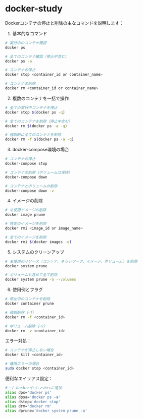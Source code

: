 # docker-study

Dockerコンテナの停止と削除の主なコマンドを説明します：

1. 基本的なコマンド
```bash
# 実行中のコンテナ確認
docker ps

# 全てのコンテナ確認（停止中含む）
docker ps -a

# コンテナの停止
docker stop <container_id or container_name>

# コンテナの削除
docker rm <container_id or container_name>
```

2. 複数のコンテナを一括で操作
```bash
# 全ての実行中コンテナを停止
docker stop $(docker ps -q)

# 全てのコンテナを削除（停止中含む）
docker rm $(docker ps -a -q)

# 強制的に全てのコンテナを削除
docker rm -f $(docker ps -a -q)
```

3. docker-compose環境の場合
```bash
# コンテナの停止
docker-compose stop

# コンテナの削除（ボリュームは保持）
docker-compose down

# コンテナとボリュームの削除
docker-compose down -v
```

4. イメージの削除
```bash
# 未使用イメージの削除
docker image prune

# 特定のイメージを削除
docker rmi <image_id or image_name>

# 全てのイメージを削除
docker rmi $(docker images -q)
```

5. システムのクリーンアップ
```bash
# 未使用のリソース（コンテナ、ネットワーク、イメージ、ボリューム）を削除
docker system prune

# ボリュームも含めて全て削除
docker system prune -a --volumes
```

6. 使用例とフラグ
```bash
# 停止中のコンテナを削除
docker container prune

# 強制削除（-f）
docker rm -f <container_id>

# ボリューム削除（-v）
docker rm -v <container_id>
```

エラー対処：
```bash
# コンテナが停止しない場合
docker kill <container_id>

# 権限エラーの場合
sudo docker stop <container_id>
```

便利なエイリアス設定：
```bash
# ~/.bashrcや~/.zshrcに追加
alias dps='docker ps'
alias dpsa='docker ps -a'
alias dstop='docker stop'
alias drm='docker rm'
alias dprune='docker system prune -a'
```

